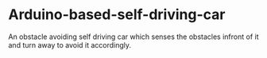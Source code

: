 # Arduino-based-self-driving-car
An obstacle avoiding self driving car which senses the obstacles infront of it and turn away to avoid it accordingly.
